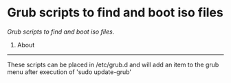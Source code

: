 Grub scripts to find and boot iso files
==========

*Grub scripts to find and boot iso files.*  

1. About
--------

These scripts can be placed in /etc/grub.d and will add an item to the grub menu after execution of 'sudo update-grub' 
